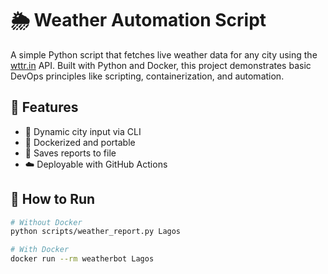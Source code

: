 # 🌦️ Weather Automation Script

A simple Python script that fetches live weather data for any city using the [wttr.in](https://wttr.in) API. Built with Python and Docker, this project demonstrates basic DevOps principles like scripting, containerization, and automation.

## 🚀 Features

- 📍 Dynamic city input via CLI
- 🐳 Dockerized and portable
- 📝 Saves reports to file
- ☁️ Deployable with GitHub Actions

## 🔧 How to Run

```bash
# Without Docker
python scripts/weather_report.py Lagos

# With Docker
docker run --rm weatherbot Lagos
